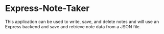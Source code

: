 # Express-Note-Taker
This application can be used to write, save, and delete notes and will use an Express backend and save and retrieve note data from a JSON file.
